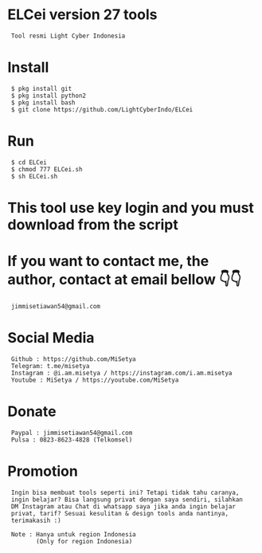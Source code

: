# ELCei version 27 tools
     Tool resmi Light Cyber Indonesia
# Install
     $ pkg install git
     $ pkg install python2
     $ pkg install bash
     $ git clone https://github.com/LightCyberIndo/ELCei
# Run
     $ cd ELCei
     $ chmod 777 ELCei.sh
     $ sh ELCei.sh

# This tool use key login and you must download from the script
# If you want to contact me, the author, contact at email bellow 👇👇
     jimmisetiawan54@gmail.com

# Social Media
     Github : https://github.com/MiSetya
     Telegram: t.me/misetya
     Instagram : @i.am.misetya / https://instagram.com/i.am.misetya
     Youtube : MiSetya / https://youtube.com/MiSetya

# Donate
     Paypal : jimmisetiawan54@gmail.com
     Pulsa : 0823-8623-4828 (Telkomsel)

# Promotion
     Ingin bisa membuat tools seperti ini? Tetapi tidak tahu caranya,
     ingin belajar? Bisa langsung privat dengan saya sendiri, silahkan
     DM Instagram atau Chat di whatsapp saya jika anda ingin belajar
     privat, tarif? Sesuai kesulitan & design tools anda nantinya,
     terimakasih :)

     Note : Hanya untuk region Indonesia
            (Only for region Indonesia)
